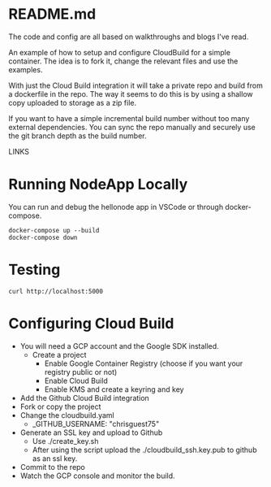 # README.md
The code and config are all based on walkthroughs and blogs I've read.  

An example of how to setup and configure CloudBuild for a simple container.
The idea is to fork it, change the relevant files and use the examples.  

With just the Cloud Build integration it will take a private repo and build from a dockerfile in the repo.  The way it seems to do this is by using a shallow copy uploaded to storage as a zip file. 

If you want to have a simple incremental build number without too many external dependencies.  You can sync the repo manually and securely use the git branch depth as the build number.

LINKS

# Running NodeApp Locally
You can run and debug the hellonode app in VSCode or through docker-compose.

```
docker-compose up --build
docker-compose down
```

# Testing 
```
curl http://localhost:5000
```

# Configuring Cloud Build
* You will need a GCP account and the Google SDK installed. 
    * Create a project
        * Enable Google Container Registry (choose if you want your registry public or not)
        * Enable Cloud Build
        * Enable KMS and create a keyring and key
* Add the Github Cloud Build integration 
* Fork or copy the project
* Change the cloudbuild.yaml
    * _GITHUB_USERNAME: "chrisguest75" 
* Generate an SSL key and upload to Github
    * Use ./create_key.sh
    * After using the script upload the ./cloudbuild_ssh.key.pub to github as an ssl key.
* Commit to the repo 
* Watch the GCP console and monitor the build. 



